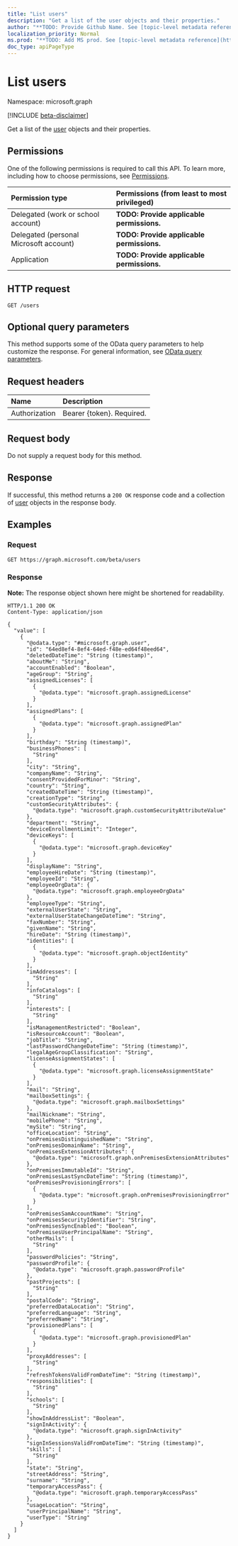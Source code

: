 ```yaml
---
title: "List users"
description: "Get a list of the user objects and their properties."
author: "**TODO: Provide Github Name. See [topic-level metadata reference](https://msgo.azurewebsites.net/add/document/guidelines/metadata.html#topic-level-metadata)**"
localization_priority: Normal
ms.prod: "**TODO: Add MS prod. See [topic-level metadata reference](https://msgo.azurewebsites.net/add/document/guidelines/metadata.html#topic-level-metadata)**"
doc_type: apiPageType
---
```


# List users
Namespace: microsoft.graph

[!INCLUDE [beta-disclaimer](../../includes/beta-disclaimer.md)]

Get a list of the [user](../resources/user.md) objects and their properties.

## Permissions
One of the following permissions is required to call this API. To learn more, including how to choose permissions, see [Permissions](/graph/permissions-reference).

|Permission type|Permissions (from least to most privileged)|
|:---|:---|
|Delegated (work or school account)|**TODO: Provide applicable permissions.**|
|Delegated (personal Microsoft account)|**TODO: Provide applicable permissions.**|
|Application|**TODO: Provide applicable permissions.**|

## HTTP request

<!-- {
  "blockType": "ignored"
}
-->
``` http
GET /users
```

## Optional query parameters
This method supports some of the OData query parameters to help customize the response. For general information, see [OData query parameters](/graph/query-parameters).

## Request headers
|Name|Description|
|:---|:---|
|Authorization|Bearer {token}. Required.|

## Request body
Do not supply a request body for this method.

## Response

If successful, this method returns a `200 OK` response code and a collection of [user](../resources/user.md) objects in the response body.

## Examples

### Request
<!-- {
  "blockType": "request",
  "name": "list_user"
}
-->
``` http
GET https://graph.microsoft.com/beta/users
```


### Response
**Note:** The response object shown here might be shortened for readability.
<!-- {
  "blockType": "response",
  "truncated": true,
  "@odata.type": "Collection(microsoft.graph.user)"
}
-->
``` http
HTTP/1.1 200 OK
Content-Type: application/json

{
  "value": [
    {
      "@odata.type": "#microsoft.graph.user",
      "id": "64ed8ef4-8ef4-64ed-f48e-ed64f48eed64",
      "deletedDateTime": "String (timestamp)",
      "aboutMe": "String",
      "accountEnabled": "Boolean",
      "ageGroup": "String",
      "assignedLicenses": [
        {
          "@odata.type": "microsoft.graph.assignedLicense"
        }
      ],
      "assignedPlans": [
        {
          "@odata.type": "microsoft.graph.assignedPlan"
        }
      ],
      "birthday": "String (timestamp)",
      "businessPhones": [
        "String"
      ],
      "city": "String",
      "companyName": "String",
      "consentProvidedForMinor": "String",
      "country": "String",
      "createdDateTime": "String (timestamp)",
      "creationType": "String",
      "customSecurityAttributes": {
        "@odata.type": "microsoft.graph.customSecurityAttributeValue"
      },
      "department": "String",
      "deviceEnrollmentLimit": "Integer",
      "deviceKeys": [
        {
          "@odata.type": "microsoft.graph.deviceKey"
        }
      ],
      "displayName": "String",
      "employeeHireDate": "String (timestamp)",
      "employeeId": "String",
      "employeeOrgData": {
        "@odata.type": "microsoft.graph.employeeOrgData"
      },
      "employeeType": "String",
      "externalUserState": "String",
      "externalUserStateChangeDateTime": "String",
      "faxNumber": "String",
      "givenName": "String",
      "hireDate": "String (timestamp)",
      "identities": [
        {
          "@odata.type": "microsoft.graph.objectIdentity"
        }
      ],
      "imAddresses": [
        "String"
      ],
      "infoCatalogs": [
        "String"
      ],
      "interests": [
        "String"
      ],
      "isManagementRestricted": "Boolean",
      "isResourceAccount": "Boolean",
      "jobTitle": "String",
      "lastPasswordChangeDateTime": "String (timestamp)",
      "legalAgeGroupClassification": "String",
      "licenseAssignmentStates": [
        {
          "@odata.type": "microsoft.graph.licenseAssignmentState"
        }
      ],
      "mail": "String",
      "mailboxSettings": {
        "@odata.type": "microsoft.graph.mailboxSettings"
      },
      "mailNickname": "String",
      "mobilePhone": "String",
      "mySite": "String",
      "officeLocation": "String",
      "onPremisesDistinguishedName": "String",
      "onPremisesDomainName": "String",
      "onPremisesExtensionAttributes": {
        "@odata.type": "microsoft.graph.onPremisesExtensionAttributes"
      },
      "onPremisesImmutableId": "String",
      "onPremisesLastSyncDateTime": "String (timestamp)",
      "onPremisesProvisioningErrors": [
        {
          "@odata.type": "microsoft.graph.onPremisesProvisioningError"
        }
      ],
      "onPremisesSamAccountName": "String",
      "onPremisesSecurityIdentifier": "String",
      "onPremisesSyncEnabled": "Boolean",
      "onPremisesUserPrincipalName": "String",
      "otherMails": [
        "String"
      ],
      "passwordPolicies": "String",
      "passwordProfile": {
        "@odata.type": "microsoft.graph.passwordProfile"
      },
      "pastProjects": [
        "String"
      ],
      "postalCode": "String",
      "preferredDataLocation": "String",
      "preferredLanguage": "String",
      "preferredName": "String",
      "provisionedPlans": [
        {
          "@odata.type": "microsoft.graph.provisionedPlan"
        }
      ],
      "proxyAddresses": [
        "String"
      ],
      "refreshTokensValidFromDateTime": "String (timestamp)",
      "responsibilities": [
        "String"
      ],
      "schools": [
        "String"
      ],
      "showInAddressList": "Boolean",
      "signInActivity": {
        "@odata.type": "microsoft.graph.signInActivity"
      },
      "signInSessionsValidFromDateTime": "String (timestamp)",
      "skills": [
        "String"
      ],
      "state": "String",
      "streetAddress": "String",
      "surname": "String",
      "temporaryAccessPass": {
        "@odata.type": "microsoft.graph.temporaryAccessPass"
      },
      "usageLocation": "String",
      "userPrincipalName": "String",
      "userType": "String"
    }
  ]
}
```

